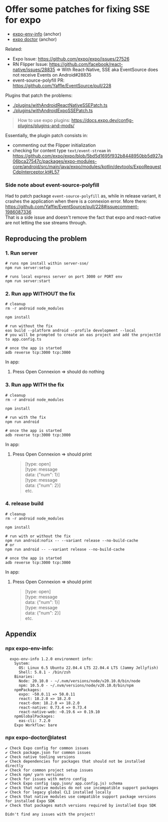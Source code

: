 # Offer some patches for fixing SSE for expo

- [expo-env-info](#npx-expo-env-info) (anchor)
- [expo doctor](#npx-expo-doctorlatest) (anchor)

Related:
- Expo Issue: https://github.com/expo/expo/issues/27526
- RN Flipper Issue: https://github.com/facebook/react-native/issues/28835 => With React-Native, SSE aka EventSource does not receive Events on Android#28835
- event-source-polyfill PR: https://github.com/Yaffle/EventSource/pull/228

Plugins that patch the problems: 
- [./plugins/withAndroidReactNativeSSEPatch.ts](./plugins/withAndroidReactNativeSSEPatch.ts)
- [./plugins/withAndroidExpoSSEPatch.ts](./plugins/withAndroidExpoSSEPatch.ts)
> How to use expo plugins: https://docs.expo.dev/config-plugins/plugins-and-mods/

Essentially, the plugin patch consists in:
- commenting out the Flipper initialization
- checking for content type `text/event-stream` in https://github.com/expo/expo/blob/5bd5d1695f932b8448950bb5d927a06bca27547c/packages/expo-modules-core/android/src/main/java/expo/modules/kotlin/devtools/ExpoRequestCdpInterceptor.kt#L57

### Side note about event-source-polyfill
Had to patch package `event-source-polyfill` as, while in release variant, it crashes the application when there is a connexion error. More there: https://github.com/Yaffle/EventSource/pull/228#issuecomment-1986087336  
That is a side issue and doesn't remove the fact that expo and react-native are not letting the sse streams through.

## Reproducing the problem
### 1. Run server
```
# runs npm install within server-sse/
npm run server:setup

# runs local express server on port 3000 or PORT env
npm run server:start
```

### 2. Run app WITHOUT the fix
```
# cleanup
rm -r android node_modules

npm install

# run without the fix
eas build --platform android --profile development --local
# you will be prompted to create an eas project and add the projectId to app.config.ts
 
# once the app is started
adb reverse tcp:3000 tcp:3000 
```

In app:
1. Press Open Connexion => should do nothing

### 3. Run app WITH the fix
```
# cleanup
rm -r android node_modules

npm install

# run with the fix
npm run android

# once the app is started
adb reverse tcp:3000 tcp:3000 
```

In app:
1. Press Open Connexion => should print
   > [type: open]  
   > [type: message  
   >  data: {"num": 1}]  
   > [type: message  
   >  data: {"num": 2}]  
   > etc.

### 4. release build
```
# cleanup
rm -r android node_modules

npm install

# run with or without the fix
npm run android:nofix -- --variant release --no-build-cache
# or
npm run android -- --variant release --no-build-cache

# once the app is started
adb reverse tcp:3000 tcp:3000 
```

In app:
1. Press Open Connexion => should print
   > [type: open]  
   > [type: message  
   >  data: {"num": 1}]  
   > [type: message  
   >  data: {"num": 2}]  
   > etc.

## Appendix
### npx expo-env-info:
```
  expo-env-info 1.2.0 environment info:
    System:
      OS: Linux 6.5 Ubuntu 22.04.4 LTS 22.04.4 LTS (Jammy Jellyfish)
      Shell: 5.8.1 - /bin/zsh
    Binaries:
      Node: 20.10.0 - ~/.nvm/versions/node/v20.10.0/bin/node
      npm: 10.5.0 - ~/.nvm/versions/node/v20.10.0/bin/npm
    npmPackages:
      expo: ~50.0.11 => 50.0.11 
      react: 18.2.0 => 18.2.0 
      react-dom: 18.2.0 => 18.2.0 
      react-native: 0.73.4 => 0.73.4 
      react-native-web: ~0.19.6 => 0.19.10 
    npmGlobalPackages:
      eas-cli: 7.2.0
    Expo Workflow: bare
```

### npx expo-doctor@latest

```
✔ Check Expo config for common issues
✔ Check package.json for common issues
✔ Check native tooling versions
✔ Check dependencies for packages that should not be installed directly
✔ Check for common project setup issues
✔ Check npm/ yarn versions
✔ Check for issues with metro config
✔ Check Expo config (app.json/ app.config.js) schema
✔ Check that native modules do not use incompatible support packages
✔ Check for legacy global CLI installed locally
✔ Check that native modules use compatible support package versions for installed Expo SDK
✔ Check that packages match versions required by installed Expo SDK

Didn't find any issues with the project!
```
